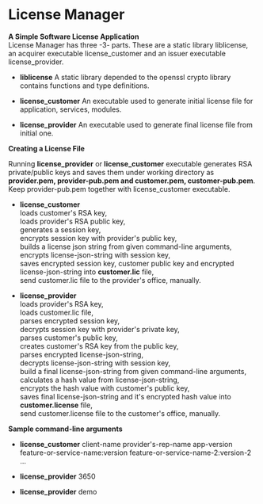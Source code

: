 # License Manager 

**A Simple Software License Application**  
License Manager has three -3- parts.  These are a static library liblicense, an 
acquirer executable license_customer and an issuer executable license_provider.

* **liblicense**
A static library depended to the openssl crypto library contains functions and 
type definitions.  


* **license_customer**
An executable used to generate initial license file for application, services, 
modules.


* **license_provider**
An executable used to generate final license file from initial one.  

**Creating a License File**

Running **license_provider** or **license_customer** executable generates RSA private/public
keys and saves them under working directory as **provider.pem, provider-pub.pem and 
customer.pem, customer-pub.pem**.  Keep provider-pub.pem together with license_customer
executable.

* **license_customer**<br>
loads customer's RSA key,<br>
loads provider's RSA public key,<br>
generates a session key,<br>
encrypts session key with provider's public key,<br>
builds a license json string from given command-line arguments,<br>
encrypts license-json-string with session key,<br>
saves encrypted session key, customer public key and encrypted license-json-string
into **customer.lic** file,<br>
send customer.lic file to the provider's office, manually.

* **license_provider**<br>
loads provider's RSA key,<br>
loads customer.lic file,<br>
parses encrypted session key,<br>
decrypts session key with provider's private key,<br>
parses customer's public key,<br>
creates customer's RSA key from the public key,<br>
parses encrypted license-json-string,<br>
decrypts license-json-string with session key,<br>
build a final license-json-string from given command-line arguments,<br>
calculates a hash value from license-json-string,<br>
encrypts the hash value with customer's public key,<br>
saves final license-json-string and it's encrypted hash value into **customer.license**
file,<br>
send customer.license file to the customer's office, manually.

**Sample command-line arguments**

* **license_customer** client-name provider's-rep-name app-version 
feature-or-service-name:version feature-or-service-name-2:version-2 ...

* **license_provider** 3650
* **license_provider** demo

